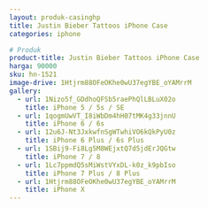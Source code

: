 ```yaml
---
layout: produk-casinghp
title: Justin Bieber Tattoos iPhone Case
categories: iphone

# Produk
product-title: Justin Bieber Tattoos iPhone Case
harga: 90000
sku: hn-1521
image-drive: 1Htjrm88OFeOKhe0wU37egYBE_oYAMrrM
gallery:
  - url: 1Nizo5f_GDdhoQFSb5raePhQlLBLuX02o
    title: iPhone 5 / 5s / SE
  - url: 1qogmUwVT_I8iWbDm4hH07tMK4g33jnnU
    title: iPhone 6 / 6s
  - url: 12u6J-Nt3JxkwfnSgWTwhiVO6kQkPyU0z
    title: iPhone 6 Plus / 6s Plus
  - url: 1SBij9-Fi8Lg5M8WEjxtQ7d5jdErJQGtw
    title: iPhone 7 / 8
  - url: 1Lc7ppmdQ5sMiWstVYxDL-k0z_k9pbIso
    title: iPhone 7 Plus / 8 Plus
  - url: 1Htjrm88OFeOKhe0wU37egYBE_oYAMrrM
    title: iPhone X
---
```

